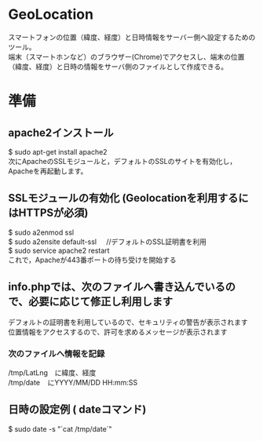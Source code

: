 # GeoLocation
スマートフォンの位置（緯度、経度）と日時情報をサーバー側へ設定するためのツール。<BR>
端末（スマートホンなど）のブラウザー(Chrome)でアクセスし、端末の位置（緯度、経度）と日時の情報をサーバ側のファイルとして作成できる。<BR>

# 準備 
## apache2インストール
 $ sudo apt-get install apache2<BR>
 次にApacheのSSLモジュールと，デフォルトのSSLのサイトを有効化し，Apacheを再起動します。<BR>

## SSLモジュールの有効化 (Geolocationを利用するにはHTTPSが必須)
 $ sudo a2enmod ssl<BR>
 $ sudo a2ensite default-ssl      //デフォルトのSSL証明書を利用<BR>
 $ sudo service apache2 restart<BR>
 これで，Apacheが443番ポートの待ち受けを開始する<BR>

## info.phpでは、次のファイルへ書き込んでいるので、必要に応じて修正し利用します
 デフォルトの証明書を利用しているので、セキュリティの警告が表示されます<Br>
 位置情報をアクセスするので、許可を求めるメッセージが表示されます<BR>
### 次のファイルへ情報を記録
 /tmp/LatLng　に緯度、経度<BR>
 /tmp/date    にYYYY/MM/DD HH:mm:SS<BR>
 
## 日時の設定例 ( dateコマンド)
 $ sudo date -s "\`cat /tmp/date\`"<BR>
 
